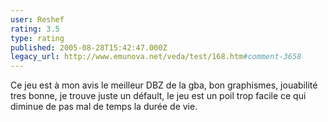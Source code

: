 ```yaml
---
user: Reshef
rating: 3.5
type: rating
published: 2005-08-28T15:42:47.000Z
legacy_url: http://www.emunova.net/veda/test/168.htm#comment-3658
---
```

Ce jeu est à mon avis le meilleur DBZ de la gba, bon graphismes, jouabilité tres bonne, je trouve juste un défault, le jeu est un poil trop facile ce qui diminue de pas mal de temps la durée de vie.